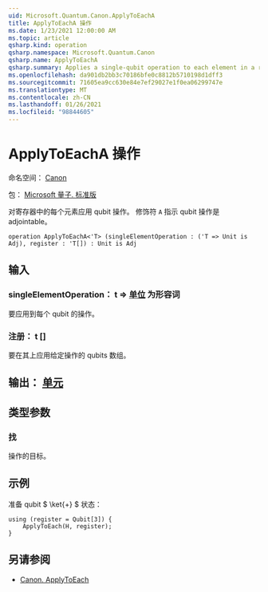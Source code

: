 ```yaml
---
uid: Microsoft.Quantum.Canon.ApplyToEachA
title: ApplyToEachA 操作
ms.date: 1/23/2021 12:00:00 AM
ms.topic: article
qsharp.kind: operation
qsharp.namespace: Microsoft.Quantum.Canon
qsharp.name: ApplyToEachA
qsharp.summary: Applies a single-qubit operation to each element in a register. The modifier `A` indicates that the single-qubit operation is adjointable.
ms.openlocfilehash: da901db2bb3c70186bfe0c8812b5710198d1dff3
ms.sourcegitcommit: 71605ea9cc630e84e7ef29027e1f0ea06299747e
ms.translationtype: MT
ms.contentlocale: zh-CN
ms.lasthandoff: 01/26/2021
ms.locfileid: "98844605"
---
```

# <a name="applytoeacha-operation"></a>ApplyToEachA 操作

命名空间： [Canon](xref:Microsoft.Quantum.Canon)

包： [Microsoft 量子. 标准版](https://nuget.org/packages/Microsoft.Quantum.Standard)


对寄存器中的每个元素应用 qubit 操作。
修饰符 `A` 指示 qubit 操作是 adjointable。

```qsharp
operation ApplyToEachA<'T> (singleElementOperation : ('T => Unit is Adj), register : 'T[]) : Unit is Adj
```


## <a name="input"></a>输入

### <a name="singleelementoperation--t--unit--is-adj"></a>singleElementOperation： t => [单位](xref:microsoft.quantum.lang-ref.unit)  为形容词

要应用到每个 qubit 的操作。


### <a name="register--t"></a>注册： t []

要在其上应用给定操作的 qubits 数组。



## <a name="output--unit"></a>输出： [单元](xref:microsoft.quantum.lang-ref.unit)



## <a name="type-parameters"></a>类型参数

### <a name="t"></a>找

操作的目标。

## <a name="example"></a>示例

准备 qubit $ \ket{+} $ 状态：

```qsharp
using (register = Qubit[3]) {
    ApplyToEach(H, register);
}
```

## <a name="see-also"></a>另请参阅

- [Canon. ApplyToEach](xref:Microsoft.Quantum.Canon.ApplyToEach)
